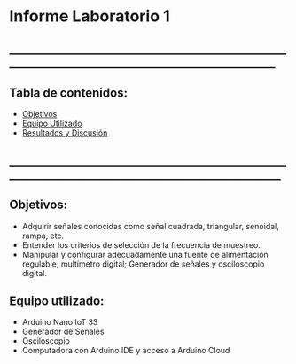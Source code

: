 # Informe Laboratorio 1
## __________________________________________________________________________________________________
## Tabla de contenidos:
- [Objetivos](#Objetivos)
- [Equipo Utilizado](#EquipoUtilizado)
- [Resultados y Discusión](#ResultadosDiscusion)

## ___________________________________________________________________________________________________

## Objetivos:
- Adquirir señales conocidas como señal cuadrada, triangular, senoidal, rampa, etc.
- Entender los criterios de selección de la frecuencia de muestreo.
- Manipular y configurar adecuadamente una fuente de alimentación regulable; multímetro digital; Generador de señales y osciloscopio digital.

## Equipo utilizado:
- Arduino Nano IoT 33
- Generador de Señales
- Osciloscopio
- Computadora con Arduino IDE y acceso a Arduino Cloud

